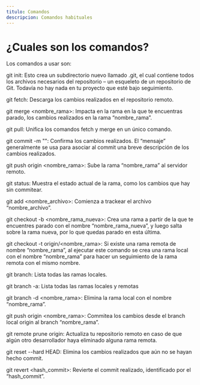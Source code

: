 ```yaml
---
titulo: Comandos
descripcion: Comandos habituales 
---
```



# ¿Cuales son los comandos? #

Los comandos a usar son:

git init:
Esto crea un subdirectorio nuevo llamado .git, 
el cual contiene todos los archivos necesarios del repositorio 
– un esqueleto de un repositorio de Git.
Todavía no hay nada en tu proyecto que esté bajo seguimiento.

git fetch:
Descarga los cambios realizados en el repositorio remoto.

git merge <nombre_rama>:
Impacta en la rama en la que te encuentras parado, 
los cambios realizados en la rama “nombre_rama”.

git pull:
Unifica los comandos fetch y merge en un único comando.

git commit -m "<mensaje>":
Confirma los cambios realizados. El “mensaje” generalmente se usa para 
asociar al commit una breve descripción de los cambios realizados.

git push origin <nombre_rama>:
Sube la rama “nombre_rama” al servidor remoto.

git status:
Muestra el estado actual de la rama, como los cambios que hay sin commitear.

git add <nombre_archivo>:
Comienza a trackear el archivo “nombre_archivo”.

git checkout -b <nombre_rama_nueva>:
Crea una rama a partir de la que te encuentres parado con el nombre 
“nombre_rama_nueva”, y luego salta sobre la rama nueva, por lo que quedas 
parado en esta última.

git checkout -t origin/<nombre_rama>:
Si existe una rama remota de nombre “nombre_rama”, al ejecutar este comando se
crea una rama local con el nombre “nombre_rama” para hacer un seguimiento 
de la rama remota con el mismo nombre.

git branch:
Lista todas las ramas locales.

git branch -a:
Lista todas las ramas locales y remotas

git branch -d <nombre_rama>:
Elimina la rama local con el nombre “nombre_rama”.

git push origin <nombre_rama>:
Commitea los cambios desde el branch local origin al branch “nombre_rama”.

git remote prune origin:
Actualiza tu repositorio remoto en caso de que algún otro desarrollador 
haya eliminado alguna rama remota.

git reset --hard HEAD:
Elimina los cambios realizados que aún no se hayan hecho commit.

git revert <hash_commit>:
Revierte el commit realizado, identificado por el “hash_commit”.
